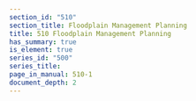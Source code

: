 ```yaml
---
section_id: "510"
section_title: Floodplain Management Planning
title: 510 Floodplain Management Planning
has_summary: true
is_element: true
series_id: "500"
series_title: 
page_in_manual: 510-1
document_depth: 2
---
```


